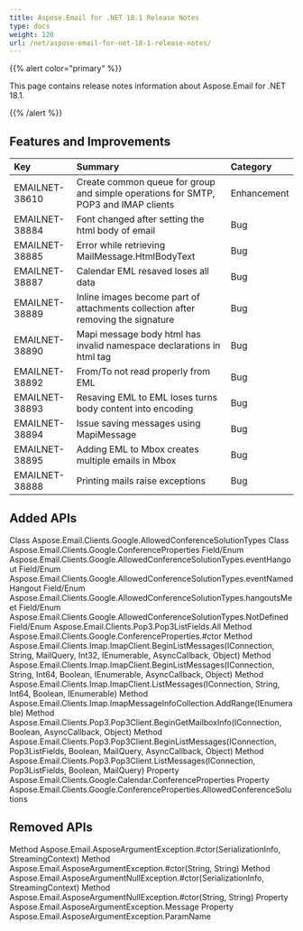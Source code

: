 ```yaml
---
title: Aspose.Email for .NET 18.1 Release Notes
type: docs
weight: 120
url: /net/aspose-email-for-net-18-1-release-notes/
---
```


{{% alert color="primary" %}} 

This page contains release notes information about Aspose.Email for .NET 18.1.

{{% /alert %}} 
## **Features and Improvements**

|**Key**|**Summary**|**Category**|
| :- | :- | :- |
|EMAILNET-38610|Create common queue for group and simple operations for SMTP, POP3 and IMAP clients|Enhancement|
|EMAILNET-38884|Font changed after setting the html body of email|Bug|
|EMAILNET-38885|Error while retrieving MailMessage.HtmlBodyText|Bug|
|EMAILNET-38887|Calendar EML resaved loses all data|Bug|
|EMAILNET-38889|Inline images become part of attachments collection after removing the signature|Bug|
|EMAILNET-38890|Mapi message body html has invalid namespace declarations in html tag|Bug|
|EMAILNET-38892|From/To not read properly from EML|Bug|
|EMAILNET-38893|Resaving EML to EML loses turns body content into encoding|Bug|
|EMAILNET-38894|Issue saving messages using MapiMessage|Bug|
|EMAILNET-38895|Adding EML to Mbox creates multiple emails in Mbox|Bug|
|EMAILNET-38888|Printing mails raise exceptions|Bug|

## **Added APIs**
Class Aspose.Email.Clients.Google.AllowedConferenceSolutionTypes
Class Aspose.Email.Clients.Google.ConferenceProperties
Field/Enum Aspose.Email.Clients.Google.AllowedConferenceSolutionTypes.eventHangout
Field/Enum Aspose.Email.Clients.Google.AllowedConferenceSolutionTypes.eventNamedHangout
Field/Enum Aspose.Email.Clients.Google.AllowedConferenceSolutionTypes.hangoutsMeet
Field/Enum Aspose.Email.Clients.Google.AllowedConferenceSolutionTypes.NotDefined
Field/Enum Aspose.Email.Clients.Pop3.Pop3ListFields.All
Method Aspose.Email.Clients.Google.ConferenceProperties.#ctor
Method Aspose.Email.Clients.Imap.ImapClient.BeginListMessages(IConnection, String, MailQuery, Int32, IEnumerable<String>, AsyncCallback, Object)
Method Aspose.Email.Clients.Imap.ImapClient.BeginListMessages(IConnection, String, Int64, Boolean, IEnumerable<String>, AsyncCallback, Object)
Method Aspose.Email.Clients.Imap.ImapClient.ListMessages(IConnection, String, Int64, Boolean, IEnumerable<String>)
Method Aspose.Email.Clients.Imap.ImapMessageInfoCollection.AddRange(IEnumerable<ImapMessageInfo>)
Method Aspose.Email.Clients.Pop3.Pop3Client.BeginGetMailboxInfo(IConnection, Boolean, AsyncCallback, Object)
Method Aspose.Email.Clients.Pop3.Pop3Client.BeginListMessages(IConnection, Pop3ListFields, Boolean, MailQuery, AsyncCallback, Object)
Method Aspose.Email.Clients.Pop3.Pop3Client.ListMessages(IConnection, Pop3ListFields, Boolean, MailQuery)
Property Aspose.Email.Clients.Google.Calendar.ConferenceProperties
Property Aspose.Email.Clients.Google.ConferenceProperties.AllowedConferenceSolutions
## **Removed APIs**
Method Aspose.Email.AsposeArgumentException.#ctor(SerializationInfo, StreamingContext)
Method Aspose.Email.AsposeArgumentException.#ctor(String, String)
Method Aspose.Email.AsposeArgumentNullException.#ctor(SerializationInfo, StreamingContext)
Method Aspose.Email.AsposeArgumentNullException.#ctor(String, String)
Property Aspose.Email.AsposeArgumentException.Message
Property Aspose.Email.AsposeArgumentException.ParamName
